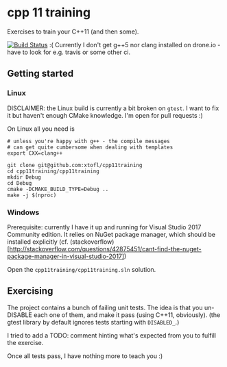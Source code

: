 # cpp 11 training 

Exercises to train your C++11 (and then some).

[![Build Status](https://travis-ci.org/xtofl/cpp11training.svg?branch=master)](https://travis-ci.org/xtofl/cpp11training.svg?branch=master)
:( Currently I don't get g++5 nor clang installed on drone.io - have to look for e.g. travis or some other ci.

## Getting started

### Linux

DISCLAIMER: the Linux build is currently a bit broken on `gtest`.  I want to fix it but haven't enough CMake knowledge.  I'm open for pull requests :)

On Linux all you need is

    # unless you're happy with g++ - the compile messages
    # can get quite cumbersome when dealing with templates
    export CXX=clang++

    git clone git@github.com:xtofl/cpp11training
    cd cpp11training/cpp11training
    mkdir Debug
    cd Debug
    cmake -DCMAKE_BUILD_TYPE=Debug ..
    make -j $(nproc)



### Windows

    
Prerequisite: currently I have it up and running for Visual Studio 2017 Community edition.  It relies on NuGet package manager, which should be installed explicitly (cf. (stackoverflow)[http://stackoverflow.com/questions/42875451/cant-find-the-nuget-package-manager-in-visual-studio-2017])

Open the `cpp11training/cpp11training.sln` solution.


## Exercising

The project contains a bunch of failing unit tests.  The idea is that you un-DISABLE each one of them, and make it pass (using C++11, obviously).  (the gtest library by default ignores tests starting with `DISABLED_`.)

I tried to add a TODO: comment hinting what's expected from you to fulfill the exercise.

Once all tests pass, I have nothing more to teach you :)
